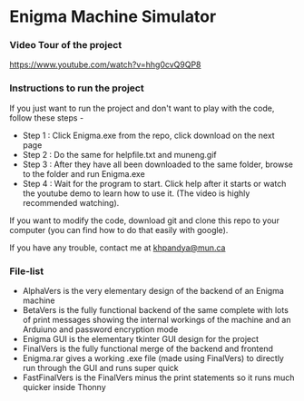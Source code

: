 # Enigma Machine Simulator
### Video Tour of the project
https://www.youtube.com/watch?v=hhg0cvQ9QP8

### Instructions to run the project
If you just want to run the project and don't want to play with the code, follow these steps -
- Step 1 : Click Enigma.exe from the repo, click download on the next page
- Step 2 : Do the same for helpfile.txt and muneng.gif
- Step 3 : After they have all been downloaded to the same folder, browse to the folder and run Enigma.exe
- Step 4 : Wait for the program to start. Click help after it starts or watch the youtube demo to learn how to use it. (The video is highly recommended watching).

If you want to modify the code, download git and clone this repo to your computer (you can find how to do that easily with google).

If you have any trouble, contact me at khpandya@mun.ca

### File-list
- AlphaVers is the very elementary design of the backend of an Enigma machine
- BetaVers is the fully functional backend of the same complete with lots of print messages showing the internal workings of the machine and an Arduiuno and password encryption mode
- Enigma GUI is the elementary tkinter GUI design for the project
- FinalVers is the fully functional merge of the backend and frontend
- Enigma.rar gives a working .exe file (made using FinalVers) to directly run through the GUI and runs super quick
- FastFinalVers is the FinalVers minus the print statements so it runs much quicker inside Thonny
